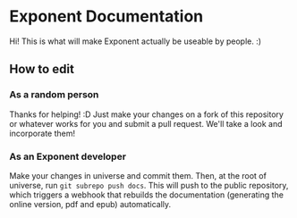 # Exponent Documentation

Hi! This is what will make Exponent actually be useable by people. :)

## How to edit

### As a random person

Thanks for helping! :D Just make your changes on a fork of this repository or
whatever works for you and submit a pull request. We'll take a look and
incorporate them!

### As an Exponent developer

Make your changes in universe and commit them. Then, at the root of universe,
run `git subrepo push docs`. This will push to the public repository, which
triggers a webhook that rebuilds the documentation (generating the online
version, pdf and epub) automatically.
